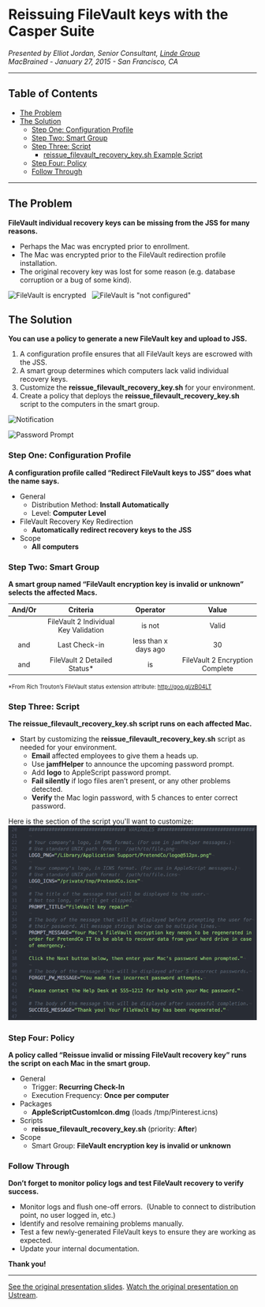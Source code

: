 # Reissuing FileVault keys with the Casper Suite

_Presented by Elliot Jordan, Senior Consultant, [Linde Group](http://www.lindegroup.com)_<br />_MacBrained - January 27, 2015 - San Francisco, CA_

---

## Table of Contents

- [The Problem](#the-problem)
- [The Solution](#the-solution)
    - [Step One: Configuration Profile](#step-one-configuration-profile)
    - [Step Two: Smart Group](#step-two-smart-group)
    - [Step Three: Script](#step-three-script)
        - [reissue_filevault_recovery_key.sh Example Script](https://github.com/homebysix/misc/blob/master/2015-01-27%20MacBrained%20Reissuing%20FileVault%20Keys/reissue_filevault_recovery_key.sh)
    - [Step Four: Policy](#step-four-policy)
    - [Follow Through](#follow-through)

---

## The Problem

__FileVault individual recovery keys can be missing from the JSS for many reasons.__

- Perhaps the Mac was encrypted prior to enrollment.
- The Mac was encrypted prior to the FileVault redirection profile installation.
- The original recovery key was lost for some reason (e.g. database corruption or a bug of some kind).

![FileVault is encrypted](images/problem1.png) &nbsp; ![FileVault is "not configured"](images/problem2.png)


## The Solution

__You can use a policy to generate a new FileVault key and upload to JSS.__

1. A configuration profile ensures that all FileVault keys are escrowed with the JSS.
2. A smart group determines which computers lack valid individual recovery keys.
3. Customize the __reissue_filevault_recovery_key.sh__ for your environment.
4. Create a policy that deploys the __reissue_filevault_recovery_key.sh__ script to the computers in the smart group.

![Notification](images/notification.png)

![Password Prompt](images/password_prompt.png)


### Step One: Configuration Profile

__A configuration profile called “Redirect FileVault keys to JSS” does what the name says.__

- General
    - Distribution Method: __Install Automatically__
    - Level: __Computer Level__
- FileVault Recovery Key Redirection
    - __Automatically redirect recovery keys to the JSS__
- Scope
    - __All computers__


### Step Two: Smart Group

__A smart group named “FileVault encryption key is invalid or unknown” selects the affected Macs.__

| And/Or |                Criteria               |       Operator       |              Value              |
| :----: | :-----------------------------------: | :------------------: | :-----------------------------: |
|        | FileVault 2 Individual Key Validation |        is not        |              Valid              |
|  and   |             Last Check-in             | less than x days ago |                30               |
|  and   |      FileVault 2 Detailed Status*     |          is          | FileVault 2 Encryption Complete |

<span style="font-size: 0.8em;">*From Rich Trouton’s FileVault status extension attribute: http://goo.gl/zB04LT</span>


### Step Three: Script

__The reissue_filevault_recovery_key.sh script runs on each affected Mac.__

- Start by customizing the __reissue_filevault_recovery_key.sh__ script as needed for your environment.
    - __Email__ affected employees to give them a heads up.
    - Use __jamfHelper__ to announce the upcoming password prompt.
    - Add __logo__ to AppleScript password prompt.
    - __Fail silently__ if logo files aren’t present, or any other problems detected.
    - __Verify__ the Mac login password, with 5 chances to enter correct password.

Here is the section of the script you'll want to customize:
![Script screenshot](images/script.png)


### Step Four: Policy

__A policy called “Reissue invalid or missing FileVault recovery key” runs the script on each Mac in the smart group.__

- General
    - Trigger: __Recurring Check-In__
    - Execution Frequency: __Once per computer__
- Packages
    - __AppleScriptCustomIcon.dmg__ (loads /tmp/Pinterest.icns)
- Scripts
    - __reissue_filevault_recovery_key.sh__ (priority: __After__)
- Scope
    - Smart Group: __FileVault encryption key is invalid or unknown__


### Follow Through

__Don’t forget to monitor policy logs and test FileVault recovery to verify success.__

- Monitor logs and flush one-off errors.  (Unable to connect to distribution point, no user logged in, etc.)
- Identify and resolve remaining problems manually.
- Test a few newly-generated FileVault keys to ensure they are working as expected.
- Update your internal documentation. 


__Thank you!__


---

[See the original presentation slides](https://github.com/homebysix/misc/blob/master/2015-01-27%20MacBrained%20Reissuing%20FileVault%20Keys/MacBrained%20FileVault%20Reissue%20Slides.pdf).
[Watch the original presentation on Ustream](http://www.ustream.tv/recorded/58111140).
